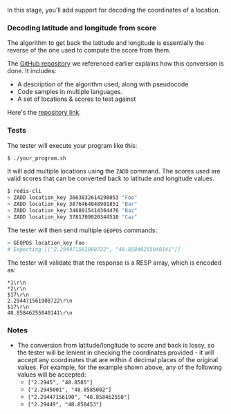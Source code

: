 In this stage, you'll add support for decoding the coordinates of a location.

### Decoding latitude and longitude from score

The algorithm to get back the latitude and longitude is essentially the reverse of the one used to compute the score from them.

The [GitHub repository](https://github.com/codecrafters-io/redis-geocoding-algorithm) we referenced earlier explains how this conversion is done. It includes:

- A description of the algorithm used, along with pseudocode
- Code samples in multiple languages.
- A set of locations & scores to test against

Here's the [repository link](https://github.com/codecrafters-io/redis-geocoding-algorithm).

### Tests

The tester will execute your program like this:

```bash
$ ./your_program.sh
```

It will add multiple locations using the `ZADD` command. The scores used are valid scores that can be converted back to latitude and longitude values.

```bash
$ redis-cli
> ZADD location_key 3663832614298053 "Foo"
> ZADD location_key 3876464048901851 "Bar"
> ZADD location_key 3468915414364476 "Baz"
> ZADD location_key 3781709020344510 "Caz"
```

The tester will then send multiple `GEOPOS` commands:

```bash
> GEOPOS location_key Foo
# Expecting [["2.294471561908722", "48.85846255040141"]]
```

The tester will validate that the response is a RESP array, which is encoded as:

```
*1\r\n
*2\r\n
$17\r\n
2.294471561908722\r\n
$17\r\n
48.85846255040141\r\n
```

### Notes

- The conversion from latitude/longitude to score and back is lossy, so the tester will be lenient in checking the coordinates provided - it will accept any coordinates that are within 4 decimal places of the original values. For example, for the example shown above, any of the following values will be accepted:
  - `["2.2945", "48.8585"]`
  - `["2.2945001", "48.8585002"]`
  - `["2.29447156190", "48.858462550"]`
  - `["2.29449", "48.858453"]`
